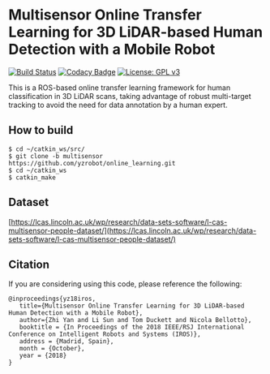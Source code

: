 # Multisensor Online Transfer Learning for 3D LiDAR-based Human Detection with a Mobile Robot #

[![Build Status](https://travis-ci.org/yzrobot/online_learning.svg?branch=master)](https://travis-ci.org/yzrobot/online_learning)
[![Codacy Badge](https://app.codacy.com/project/badge/Grade/63b189ca851b4a30903e19fef1a10d36)](https://www.codacy.com/gh/yzrobot/online_learning/dashboard?utm_source=github.com&amp;utm_medium=referral&amp;utm_content=yzrobot/online_learning&amp;utm_campaign=Badge_Grade)
[![License: GPL v3](https://img.shields.io/badge/License-GPLv3-blue.svg)](https://www.gnu.org/licenses/gpl-3.0)

This is a ROS-based online transfer learning framework for human classification in 3D LiDAR scans, taking advantage of robust multi-target tracking to avoid the need for data annotation by a human expert.

## How to build ##
```
$ cd ~/catkin_ws/src/
$ git clone -b multisensor https://github.com/yzrobot/online_learning.git
$ cd ~/catkin_ws
$ catkin_make
```

## Dataset ##
[https://lcas.lincoln.ac.uk/wp/research/data-sets-software/l-cas-multisensor-people-dataset/](https://lcas.lincoln.ac.uk/wp/research/data-sets-software/l-cas-multisensor-people-dataset/)

## Citation ##
If you are considering using this code, please reference the following:
```
@inproceedings{yz18iros,
   title={Multisensor Online Transfer Learning for 3D LiDAR-based Human Detection with a Mobile Robot},
   author={Zhi Yan and Li Sun and Tom Duckett and Nicola Bellotto},
   booktitle = {In Proceedings of the 2018 IEEE/RSJ International Conference on Intelligent Robots and Systems (IROS)},
   address = {Madrid, Spain},
   month = {October},
   year = {2018}
}
```
